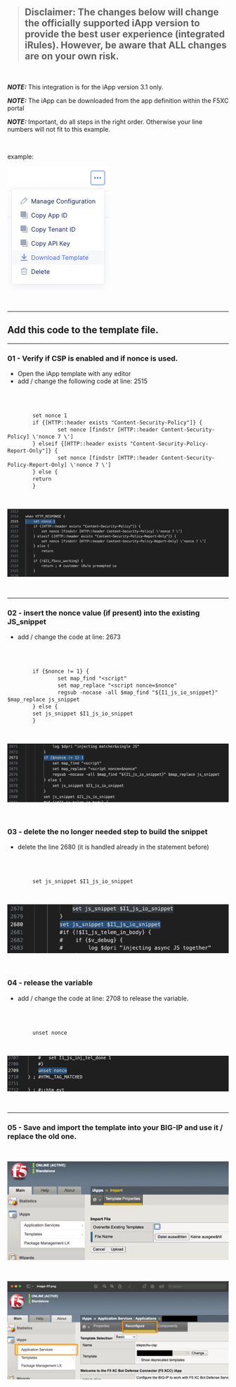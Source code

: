 > ## Disclaimer: The changes below will change the officially supported iApp version to provide the best user experience (integrated iRules). However, be aware that ALL changes are on your own risk.

<br />

**_NOTE:_** This integration is for the iApp version 3.1 only.

**_NOTE:_** The iApp can be downloaded from the app definition within the F5XC portal 

**_NOTE:_** Important, do all steps in the right order. Otherwise your line numbers will not fit to this example.

<br /> 

example:

![example](images/image-01.png)

<br />

---
## Add this code to the template file. 

---
### 01 - Verify if CSP is enabled and if nonce is used.

* Open the iApp template with any editor 
* add / change the following code at line: 2515

<br />

```

        set nonce 1
        if {[HTTP::header exists "Content-Security-Policy"]} {
                set nonce [findstr [HTTP::header Content-Security-Policy] \'nonce 7 \']
        } elseif {[HTTP::header exists "Content-Security-Policy-Report-Only"]} {
                set nonce [findstr [HTTP::header Content-Security-Policy-Report-Only] \'nonce 7 \']
        } else {
        return
        }

```

<br />

![example](images/image-02.png)

<br />

---
### 02 - insert the nonce value (if present) into the existing JS_snippet

* add / change the code at line: 2673 

<br />

```

        if {$nonce != 1} {
                set map_find "<script"
                set map_replace "<script nonce=$nonce"
                regsub -nocase -all $map_find "${I1_js_io_snippet}" $map_replace js_snippet
        } else {
        set js_snippet $I1_js_io_snippet
        }

```

<br />

![example](images/image-03.png)

<br />

### 03 - delete the no longer needed step to build the snippet

* delete the line 2680 (it is handled already in the statement before)

<br />

```

        set js_snippet $I1_js_io_snippet

```

<br />

![example](images/image-04.png)

<br />

### 04 - release the variable

* add / change the code at line: 2708 to release the variable.

<br />

```

        unset nonce

```

<br />

![example](images/image-05.png)

<br />

---
### 05 - Save and import the template into your BIG-IP and use it / replace the old one.  

<br />

![example](images/image-06.png)

<br />

![example](images/image-07.png)

<br />